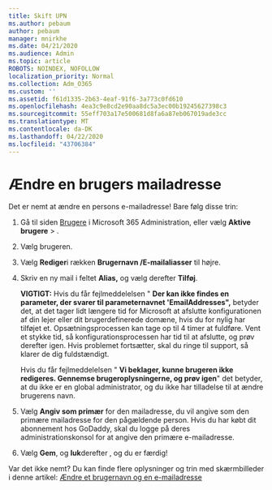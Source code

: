 ```yaml
---
title: Skift UPN
ms.author: pebaum
author: pebaum
manager: mnirkhe
ms.date: 04/21/2020
ms.audience: Admin
ms.topic: article
ROBOTS: NOINDEX, NOFOLLOW
localization_priority: Normal
ms.collection: Adm_O365
ms.custom: ''
ms.assetid: f61d1335-2b63-4eaf-91f6-3a773c0fd610
ms.openlocfilehash: 4ea3c9e8cd2e90aa8dc5a3ec00b19245627398c3
ms.sourcegitcommit: 55eff703a17e500681d8fa6a87eb067019ade3cc
ms.translationtype: MT
ms.contentlocale: da-DK
ms.lasthandoff: 04/22/2020
ms.locfileid: "43706384"
---
```

# <a name="change-a-users-email-address"></a>Ændre en brugers mailadresse

Det er nemt at ændre en persons e-mailadresse! Bare følg disse trin:
  
1. Gå til siden [Brugere](https://go.microsoft.com/fwlink/p/?linkid=834822) i Microsoft 365 Administration, eller vælg **Aktive** **brugere** \> .
    
2. Vælg brugeren.
    
3. Vælg **Rediger**i rækken **Brugernavn /E-mailaliasser** til højre.
    
4. Skriv en ny mail i feltet **Alias,** og vælg derefter **Tilføj**.
    
    **VIGTIGT:** Hvis du får fejlmeddelelsen " **Der kan ikke findes en parameter, der svarer til parameternavnet 'EmailAddresses",** betyder det, at det tager lidt længere tid for Microsoft at afslutte konfigurationen af din lejer eller dit brugerdefinerede domæne, hvis du for nylig har tilføjet et. Opsætningsprocessen kan tage op til 4 timer at fuldføre. Vent et stykke tid, så konfigurationsprocessen har tid til at afslutte, og prøv derefter igen. Hvis problemet fortsætter, skal du ringe til support, så klarer de dig fuldstændigt.
    
    Hvis du får fejlmeddelelsen " **Vi beklager, kunne brugeren ikke redigeres. Gennemse brugeroplysningerne, og prøv igen**" det betyder, at du ikke er en global administrator, og du ikke har tilladelse til at ændre brugerens navn.
    
5. Vælg **Angiv som primær** for den mailadresse, du vil angive som den primære mailadresse for den pågældende person. Hvis du har købt dit abonnement hos GoDaddy, skal du logge på deres administrationskonsol for at angive den primære e-mailadresse. 
    
6. Vælg **Gem**, og **luk**derefter , og du er færdig!
    
Var det ikke nemt? Du kan finde flere oplysninger og trin med skærmbilleder i denne artikel: [Ændre et brugernavn og en e-mailadresse](https://docs.microsoft.com/office365/admin/add-users/change-a-user-name-and-email-address)
  

